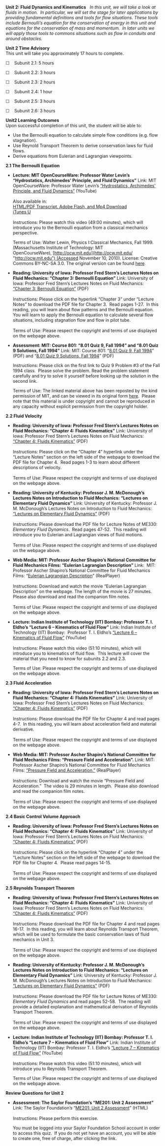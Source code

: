 **Unit 2: Fluid Dynamics and Kinematics** <span id="2"></span> 
*In this unit, we will take a look at fluids in motion.  In particular,
we will set the stage for later applications by providing fundamental
definitions and tools for flow situations. These tools include
Bernoulli’s equation for the conservation of energy in this unit and
equations for the conservation of mass and momentum.  In later units we
will apply those tools to commons situations such as flow in conduits
and around obstacles.*

**Unit 2 Time Advisory**  
This unit will take you approximately 17 hours to complete.

☐    Subunit 2.1: 5 hours

☐    Subunit 2.2: 3 hours

☐    Subunit 2.3: 2 hours

☐    Subunit 2.4: 1 hour

☐    Subunit 2.5: 3 hours  
  
 ☐    Subunit 2.6: 3 hours

**Unit2 Learning Outcomes**  
Upon successful completion of this unit, the student will be able to:  
-   Use the Bernoulli equation to calculate simple flow conditions (e.g.
    flow stagnation).
-   Use Reynold Transport Theorem to derive conservation laws for fluid
    flows.
-   Derive equations from Eulerian and Lagrangian viewpoints.

**2.1 The Bernoulli Equation** <span id="2.1"></span> 
-   **Lecture: MIT OpenCourseWare: Professor Water Levin’s
    “Hydrostatics, Archimedes' Principle, and Fluid Dynamics”**
    Link: MIT OpenCourseWare: Professor Water Levin’s [“Hydrostatics,
    Archimedes' Principle, and Fluid
    Dynamics”](http://www.youtube.com/watch?v=dKhLFPrCex0) (YouTube)  
        
     Also available in:  
     [HTML/PDF Transcript. Adobe Flash, and Mp4
    Download](http://ocw.mit.edu/courses/physics/8-01-physics-i-classical-mechanics-fall-1999/video-lectures/lecture-28/)  
     [iTunes
    U](http://deimos3.apple.com/WebObjects/Core.woa/Browse/mit.edu.1440426834.01440426839.1436456475?i=1510817920)  
        
     Instructions: Please watch this video (49:00 minutes), which will
    introduce you to the Bernoulli equation from a classical mechanics
    perspective.  
      
     Terms of Use: Walter Lewin, Physics I:Classical Mechanics, Fall
    1999. (Massachusetts Institute of Technology: MIT
    OpenCourseWare), [http://ocw.mit.edu](http://ocw.mit.edu/ "http://ocw.mit.edu") (Accessed
    November 10, 2010). License: Creative Commons BY-NC-SA 3.0. The
    original version can be found
    [here](http://ocw.mit.edu/courses/physics/8-01-physics-i-classical-mechanics-fall-1999/video-lectures/lecture-28/).

-   **Reading: University of Iowa: Professor Fred Stern’s Lectures Notes
    on Fluid Mechanics: “Chapter 3: Bernoulli Equation”**
    Link: University of Iowa: Professor Fred Stern’s Lectures Notes on
    Fluid Mechanics: [“Chapter 3: Bernoulli
    Equation”](http://www.engineering.uiowa.edu/~fluids/) (PDF)  
        
     Instructions: Please click on the hyperlink “Chapter 3” under
    “Lecture Notes” to download the PDF file for Chapter 3.  Read pages
    1-27.  In this reading, you will learn about flow patterns and the
    Bernoulli equation.  You will learn to apply the Bernoulli equation
    to calculate several flow situations, including stagnation flow and
    flow in pilot tube.  
        
     Terms of Use: Please respect the copyright and terms of use
    displayed on the webpage above.

-   **Assessment: MIT: Course 801: “8.01 Quiz 9, Fall 1994” and “8.01
    Quiz 9 Solutions, Fall 1994”**
    Link: MIT: Course 801: “[8.01 Quiz 9, Fall
    1994](https://resources.saylor.org/archived/wp-content/uploads/2012/09/me102.pdf)”
    (PDF) and “[8.01 Quiz 9 Solutions, Fall
    1994](https://resources.saylor.org/archived/wp-content/uploads/2012/09/me102-solutions.pdf)”
    (PDF)  
      
     Instructions: Please click on the first link to Quiz 9 Problem \#3
    of the Fall 1994 class.  Please solve the problem. Read the problem
    statement carefully and try to solve it yourself before looking up
    the solution in the second link.  
      
     Terms of Use: The linked material above has been reposted by the
    kind permission of MIT, and can be viewed in its original
    form [here](http://www.mit.edu/%7E8.01/quiz94/q91.html).  Please
    note that this material is under copyright and cannot be reproduced
    in any capacity without explicit permission from the copyright
    holder. 

**2.2 Fluid Velocity** <span id="2.2"></span> 
-   **Reading: University of Iowa: Professor Fred Stern’s Lectures Notes
    on Fluid Mechanics: “Chapter 4: Fluids Kinematics”**
    Link: University of Iowa: Professor Fred Stern’s Lectures Notes on
    Fluid Mechanics: [“Chapter 4: Fluids
    Kinematics”](http://www.engineering.uiowa.edu/~fluids/) (PDF)  
        
     Instructions: Please click on the “Chapter 4” hyperlink under the
    “Lecture Notes” section on the left side of the webpage to download
    the PDF file for Chapter 4.  Read pages 1-3 to learn about different
    descriptions of velocity.  
        
     Terms of Use: Please respect the copyright and terms of use
    displayed on the webpage above.

-   **Reading: University of Kentucky: Professor J. M. McDonough’s
    Lectures Notes on Introduction to Fluid Mechanics: “Lectures on
    Elementary Fluid Dynamics”**
    Link: University of Kentucky: Professor J. M. McDonough’s Lectures
    Notes on Introduction to Fluid Mechanics: [“Lectures on Elementary
    Fluid
    Dynamics”](http://www.engr.uky.edu/~acfd/lecturenotes1.html) (PDF)  
        
     Instructions: Please download the PDF file for Lecture Notes of
    ME330: *Elementary Fluid Dynamics*.  Read pages 47-52.  This reading
    will introduce you to Eulerian and Lagrangian views of fluid
    motions.  
        
     Terms of Use: Please respect the copyright and terms of use
    displayed on the webpage above.

-   **Web Media: MIT: Professor Ascher Shapiro’s National Committee for
    Fluid Mechanics Films: “Eulerian Lagrangian Description”**
    Link:  MIT: Professor Ascher Shapiro’s National Committee for Fluid
    Mechanics Films: “[Eulerian Lagrangian
    Description](http://web.mit.edu/hml/ncfmf.html)” (RealPlayer)  
        
     Instructions: Download and watch the movie “Eulerian Lagrangian
    Description” on the webpage. The length of the movie is 27 minutes. 
    Please also download and read the companion film notes.  
        
     Terms of Use: Please respect the copyright and terms of use
    displayed on the webpage above.

-   **Lecture: Indian Institute of Technology (IIT) Bombay: Professor T.
    I. Eldho’s “Lecture 6 – Kinematics of Fluid Flow”**
    Link: Indian Institute of Technology (IIT) Bombay:  Professor T. I.
    Eldho’s [“Lecture 6 – Kinematics of Fluid
    Flow”](http://www.youtube.com/watch?v=ZCaNOpKK5W4&feature=relmfu)
    (YouTube)  
        
     Instructions: Please watch this video (51:10 minutes), which will
    introduce you to kinematics of fluid flow.  This lecture will cover
    the material that you need to know for subunits 2.2 and 2.3.  
      
     Terms of Use: Please respect the copyright and terms of use
    displayed on the webpage above.

**2.3 Fluid Acceleration** <span id="2.3"></span> 
-   **Reading: University of Iowa: Professor Fred Stern’s Lectures Notes
    on Fluid Mechanics: “Chapter 4: Fluids Kinematics”**
    Link: University of Iowa: Professor Fred Stern’s Lectures Notes on
    Fluid Mechanics: [“Chapter 4: Fluids
    Kinematics”](http://www.engineering.uiowa.edu/~fluids/) (PDF)  
        
     Instructions: Please download the PDF file for Chapter 4 and read
    pages 4-7.  In this reading, you will learn about acceleration field
    and material derivative.  
        
     Terms of Use: Please respect the copyright and terms of use
    displayed on the webpage above.

-   **Web Media: MIT: Professor Ascher Shapiro’s National Committee for
    Fluid Mechanics Films: “Pressure Field and Acceleration”.**
    Link: MIT: Professor Ascher Shapiro’s National Committee for Fluid
    Mechanics Films: [“Pressure Field and
    Acceleration.”](http://web.mit.edu/hml/ncfmf.html) (RealPlayer)  
        
     Instructions: Download and watch the movie “Pressure Field and
    Acceleration.”  The video is 29 minutes in length.  Please also
    download and read the companion film notes.  
        
     Terms of Use: Please respect the copyright and terms of use
    displayed on the webpage above.

**2.4 Basic Control Volume Approach** <span id="2.4"></span> 
-   **Reading: University of Iowa: Professor Fred Stern’s Lectures Notes
    on Fluid Mechanics: “Chapter 4: Fluids Kinematics”**
    Link: University of Iowa: Professor Fred Stern’s Lectures Notes on
    Fluid Mechanics: [“Chapter 4: Fluids
    Kinematics”](http://www.engineering.uiowa.edu/~fluids/) (PDF)  
        
     Instructions: Please click on the hyperlink “Chapter 4” under the
    “Lecture Notes” section on the left side of the webpage to download
    the PDF file for Chapter 4.  Please read pages 14-15.  
        
     Terms of Use: Please respect the copyright and terms of use
    displayed on the webpage above.

**2.5 Reynolds Transport Theorem** <span id="2.5"></span> 
-   **Reading: University of Iowa: Professor Fred Stern’s Lectures Notes
    on Fluid Mechanics: “Chapter 4: Fluids Kinematics”**
    Link: University of Iowa: Professor Fred Stern’s Lectures Notes on
    Fluid Mechanics: [“Chapter 4: Fluids
    Kinematics”](http://www.engineering.uiowa.edu/~fluids/) (PDF)  
        
     Instructions: Please download the PDF file for Chapter 4 and read
    pages 16-17.  In this reading, you will learn about Reynolds
    Transport Theorem, which will be used to formulate the basic
    conservation laws of fluid mechanics in Unit 3.  
        
     Terms of Use: Please respect the copyright and terms of use
    displayed on the webpage above.

-   **Reading: University of Kentucky: Professor J. M. McDonough’s
    Lectures Notes on Introduction to Fluid Mechanics: “Lectures on
    Elementary Fluid Dynamics”**
    Link: University of Kentucky: Professor J. M. McDonough’s Lectures
    Notes on Introduction to Fluid Mechanics: [“Lectures on Elementary
    Fluid
    Dynamics”](http://www.engr.uky.edu/~acfd/lecturenotes1.html) (PDF)  
        
     Instructions: Please download the PDF file for Lecture Notes of
    ME330: *Elementary Fluid Dynamics* and read pages 52-58.  The
    reading will provide a detailed explanation and mathematical
    derivation of Reynolds Transport Theorem.  
        
     Terms of Use: Please respect the copyright and terms of use
    displayed on the webpage above.

-   **Lecture: Indian Institute of Technology (IIT) Bombay: Professor T.
    I. Eldho’s “Lecture 7 – Kinematics of Fluid Flow”**
    Link: Indian Institute of Technology (IIT) Bombay: Professor T. I.
    Eldho’s [“Lecture 7 – Kinematics of Fluid
    Flow”](http://www.youtube.com/watch?v=6fPCf6dOqx0&feature=relmfu)
    (YouTube)  
        
     Instructions: Please watch this video (51:10 minutes), which will
    introduce you to Reynolds Transport Theorem.  
      
     Terms of Use: Please respect the copyright and terms of use
    displayed on the webpage above.

**Review Questions for Unit 2** <span id="2.6"></span> 
-   **Assessment: The Saylor Foundation’s “ME201: Unit 2 Assessment”**
    Link: The Saylor Foundation’s “[ME201: Unit 2
    Assessment](http://school.saylor.org/mod/quiz/view.php?id=967)”
    (HTML)  
        
     Instructions: Please perform this exercise.   
      
     You must be logged into your Saylor Foundation School account in
    order to access this quiz.  If you do not yet have an account, you
    will be able to create one, free of charge, after clicking the
    link. 


